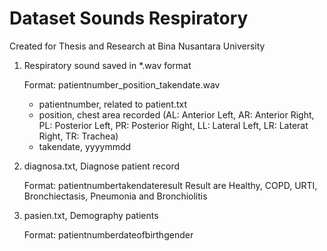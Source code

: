 # Dataset Sounds Respiratory

Created for Thesis and Research at Bina Nusantara University

1. Respiratory sound saved in *.wav format

    Format: patientnumber_position_takendate.wav
    - patientnumber, related to patient.txt
    - position, chest area recorded (AL: Anterior Left, AR: Anterior Right, PL: Posterior Left, PR: Posterior Right, LL: Lateral Left, LR: Laterat Right, TR: Trachea)
    - takendate, yyyymmdd
2. diagnosa.txt, Diagnose patient record

    Format: patientnumber<tab>takendate<tab>result
    Result are Healthy, COPD, URTI, Bronchiectasis, Pneumonia and Bronchiolitis
3. pasien.txt, Demography patients

    Format: patientnumber<tab>dateofbirth<tab>gender     

